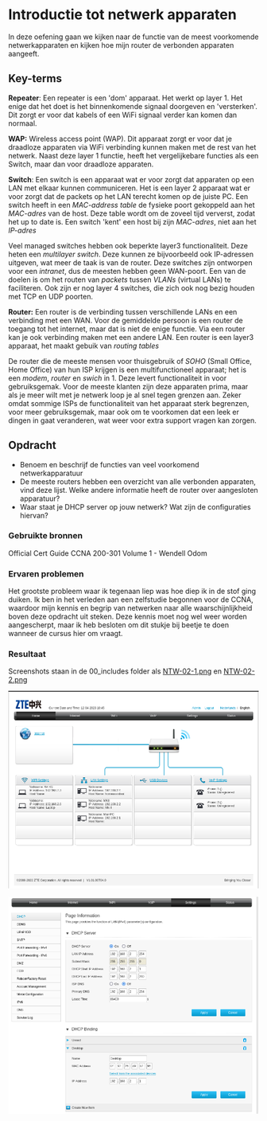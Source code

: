 # Introductie tot netwerk apparaten
In deze oefening gaan we kijken naar de functie van de meest voorkomende netwerkapparaten en kijken hoe mijn router de verbonden apparaten aangeeft.

## Key-terms
**Repeater**: 
Een repeater is een 'dom' apparaat. Het werkt op layer 1. Het enige dat het doet is het binnenkomende signaal doorgeven en 'versterken'. Dit zorgt er voor dat kabels of een WiFi signaal verder kan komen dan normaal.

**WAP:**
Wireless access point (WAP). Dit apparaat zorgt er voor dat je draadloze apparaten via WiFi verbinding kunnen maken met de rest van het netwerk. Naast deze layer 1 functie, heeft het vergelijkebare functies als een Switch, maar dan voor draadloze apparaten.

**Switch**:
Een switch is een apparaat wat er voor zorgt dat apparaten op een LAN met elkaar kunnen communiceren.
Het is een  layer 2 apparaat wat er voor zorgt dat de packets op het LAN terecht komen op de juiste PC. Een switch heeft in een *MAC-address table* de fysieke poort gekoppeld aan het *MAC-adres* van de host. Deze table wordt om de zoveel tijd ververst, zodat het up to date is.
Een switch 'kent' een host bij zijn *MAC-adres*, niet aan het *IP-adres*

Veel managed switches hebben ook beperkte layer3 functionaliteit. Deze heten een *multilayer switch*. Deze kunnen ze bijvoorbeeld ook IP-adressen uitgeven, wat meer de taak is van de router. Deze switches zijn ontworpen voor een *intranet*, dus de meesten hebben geen WAN-poort. Een van de doelen is om het routen van *packets* tussen *VLANs* (virtual LANs) te faciliteren.
Ook zijn er nog layer 4 switches, die zich ook nog bezig houden met TCP en UDP poorten.

**Router:**
Een router is de verbinding tussen verschillende LANs en een verbinding met een WAN. Voor de gemiddelde persoon is een router de toegang tot het internet, maar dat is niet de enige functie. Via een router kan je ook verbinding maken met een andere LAN.
Een router is een layer3 apparaat, het maakt gebuik van *routing tables*

De router die de meeste mensen voor thuisgebruik of *SOHO* (Small Office, Home Office) van hun ISP krijgen is een multifunctioneel apparaat; het is een *modem*, *router* en *swich* in 1. Deze levert functionaliteit in voor gebruiksgemak. Voor de meeste klanten zijn deze apparaten prima, maar als je meer wilt met je netwerk loop je al snel tegen grenzen aan. Zeker omdat sommige ISPs de functionaliteit van het apparaat sterk begrenzen, voor meer gebruiksgemak, maar ook om te voorkomen dat een leek er  dingen in gaat veranderen, wat weer voor extra support vragen kan zorgen.

## Opdracht
- Benoem en beschrijf de functies van veel voorkomend netwerkapparatuur
- De meeste routers hebben een overzicht van alle verbonden apparaten, vind deze lijst. Welke andere informatie heeft de router over aangesloten apparatuur?
- Waar staat je DHCP server op jouw netwerk? Wat zijn de configuraties hiervan?

### Gebruikte bronnen
Official Cert Guide CCNA 200-301 Volume 1 - Wendell Odom

### Ervaren problemen
Het grootste probleem waar ik tegenaan liep was hoe diep ik in de stof ging duiken. Ik ben in het verleden aan een zelfstudie begonnen voor de CCNA, waardoor mijn kennis en begrip van netwerken naar alle waarschijnlijkheid boven deze opdracht uit steken. Deze kennis moet nog wel weer worden aangescherpt, maar ik heb besloten om dit stukje bij beetje te doen wanneer de cursus hier om vraagt.

### Resultaat
Screenshots staan in de 00_includes folder als [NTW-02-1.png](/00_includes/NTW-02-1.png) en [NTW-02-2.png](/00_includes/NTW-02-2.png)

![](/00_includes/NTW-02-1.png)

![](/00_includes/NTW-02-2.png)
